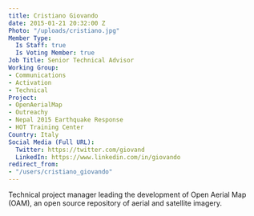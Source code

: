 ```yaml
---
title: Cristiano Giovando
date: 2015-01-21 20:32:00 Z
Photo: "/uploads/cristiano.jpg"
Member Type:
  Is Staff: true
  Is Voting Member: true
Job Title: Senior Technical Advisor
Working Group:
- Communications
- Activation
- Technical
Project:
- OpenAerialMap
- Outreachy
- Nepal 2015 Earthquake Response
- HOT Training Center
Country: Italy
Social Media (Full URL):
  Twitter: https://twitter.com/giovand
  LinkedIn: https://www.linkedin.com/in/giovando
redirect_from:
- "/users/cristiano_giovando"
---
```


<p>Technical project manager leading the development of Open Aerial Map (OAM), an open source repository of aerial and satellite imagery.</p>
